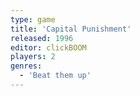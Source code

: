 ```yaml
---
type: game
title: 'Capital Punishment'
released: 1996
editor: clickBOOM
players: 2
genres:
  - 'Beat them up'
---
```

